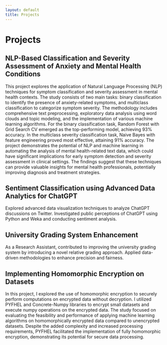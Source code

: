 ```yaml
---
layout: default
title: Projects
---
```


<h1 class="center-heading">Projects</h1>

<div class="projects-container">
  
  <div class="project-card">
    <h2>NLP-Based Classification and Severity Assessment of Anxiety and Mental Health Conditions</h2>
    <p>This project explores the application of Natural Language Processing (NLP) techniques for symptom classification and severity assessment in mental health contexts. The study consists of two main tasks: binary classification to identify the presence of anxiety-related symptoms, and multiclass classification to categorize symptom severity.
The methodology includes comprehensive text preprocessing, exploratory data analysis using word clouds and topic modeling, and the implementation of various machine learning algorithms. For the binary classification task, Random Forest with Grid Search CV emerged as the top-performing model, achieving 93% accuracy. In the multiclass severity classification task, Naive Bayes with feature engineering proved most effective, attaining 91% accuracy.
The project demonstrates the potential of NLP and machine learning in automating the analysis of mental health-related text data, which could have significant implications for early symptom detection and severity assessment in clinical settings. The findings suggest that these techniques can provide valuable insights for mental health professionals, potentially improving diagnosis and treatment strategies.
</p>
  </div>
  
  <div class="project-card">
    <h2>Sentiment Classification using Advanced Data Analytics for ChatGPT</h2>
    <p>Explored advanced data visualization techniques to analyze ChatGPT discussions on
Twitter. Investigated public perceptions of ChatGPT using Python and Weka and
conducting sentiment analysis.</p>
  </div>
  
  <div class="project-card">
    <h2>University Grading System Enhancement</h2>
    <p>As a Research Assistant, contributed to improving the university grading system by
introducing a novel relative grading approach. Applied data-driven methodologies to
enhance precision and fairness.

</p>
  </div>
  
  <div class="project-card">
    <h2>Implementing Homomorphic Encryption on Datasets</h2>
    <p>In this project, I explored the use of homomorphic encryption to securely perform computations on encrypted data without decryption. I utilized PYFHEL and Concrete-Numpy libraries to encrypt small datasets and execute numpy operations on the encrypted data. The study focused on evaluating the feasibility and performance of applying machine learning algorithms on homomorphically encrypted data compared to unencrypted datasets. Despite the added complexity and increased processing requirements, PYFHEL facilitated the implementation of fully homomorphic encryption, demonstrating its potential for secure data processing.</p>
  </div>

</div>
